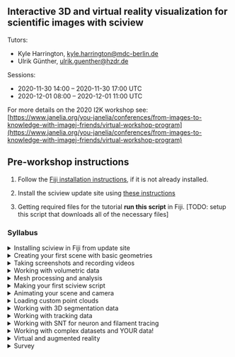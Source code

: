 ##  Interactive 3D and virtual reality visualization for scientific images with sciview

Tutors:

- Kyle Harrington, kyle.harrington@mdc-berlin.de
- Ulrik Günther, ulrik.guenther@hzdr.de

Sessions: 	

- 2020-11-30 14:00 	 –  	2020-11-30 17:00 UTC
- 2020-12-01 08:00 	 –  	2020-12-01 11:00 UTC

For more details on the 2020 I2K workshop see: [https://www.janelia.org/you-janelia/conferences/from-images-to-knowledge-with-imagej-friends/virtual-workshop-program](https://www.janelia.org/you-janelia/conferences/from-images-to-knowledge-with-imagej-friends/virtual-workshop-program)

## Pre-workshop instructions

1. Follow the [Fiji installation instructions](https://docs.scenery.graphics/sciview/installation/installing-fiji), if it is not already installed.

2. Install the sciview update site using [these instructions](https://docs.scenery.graphics/sciview/installation/installing-the-sciview-plugin-for-fiji)

3. Getting required files for the tutorial **run this script** in Fiji. [TODO: setup this script that downloads all of the necessary files]

### Syllabus

<details>
  <summary>Installing sciview in Fiji from update site</summary>

  1. Follow the [Fiji installation instructions](https://docs.scenery.graphics/sciview/installation/installing-fiji), if it is not already installed.

  2. Install the sciview update site using [these instructions](https://docs.scenery.graphics/sciview/installation/installing-the-sciview-plugin-for-fiji)

  3. Getting required files for the tutorial **run this script** in Fiji.
</details>

<details>
  <summary>Creating your first scene with basic geometries</summary>

  - Adding primitive shapes and meshes
  - Working with the inspector
  - Using the scene graph
</details>

<details>
  <summary>Taking screenshots and recording videos</summary>

  - Basic screenshots
  - Basic recording
  - Custom screenshot cameras?
</details>

<details>
  <summary>Working with volumetric data</summary>

  - Look up tables
  - Transfer functions
  - Timeseries
  - Generative models?
</details>

<details>
  <summary>Mesh processing and analysis</summary>

  - Importing and exporting meshes
  - Isosurface extraction (explanation of marching cubes)
  - Voxelization (explanation of voxelization)
  - Mesh smoothing?
</details>

<details>
  <summary>Making your first sciview script</summary>

  - Basic SciJava scripting with sciview
</details>

<details>
  <summary>Animating your scene and camera</summary>

  - Scripting animations
</details>

<details>
  <summary>Loading custom point clouds</summary>

  - Multiple ways to visualize point clouds
  - Default point cloud readers
  - Custom point cloud readers
</details>

<details>
  <summary>Working with 3D segmentation data</summary>

  - Working with label images
  - Creating meshes from labels
</details>

<details>
  <summary>Working with tracking data</summary>

  - Using TrackMate
  - Loading custom tracking data from file
</details>

<details>
  <summary>Working with SNT for neuron and filament tracing</summary>

</details>

<details>
  <summary>Working with complex datasets and YOUR data!</summary>

</details>

<details>
  <summary>Virtual and augmented reality</summary>

</details>

<details>
  <summary>Survey</summary>

  Please send to kyle.harrington@mdc-berlin.de and ulrik.guenther@hzdr.de

  - What you wanted to learn?
  - Do you want us to update you when features are added?
  - What features did you wish were available?

</details>

